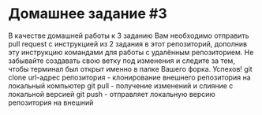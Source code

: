 # Домашнее задание #3

В качестве домашней работы к 3 заданию Вам необходимо отправить pull request с инструкцией из 2 задания в этот репозиторий, дополнив эту инструкцию командами для работы с удалённым репозиторием. Не забывайте создавать свою ветку под изменения и следите за тем, чтобы терминал был открыт именно в папке Вашего форка. Успехов!
git clone url-адрес репозитория - клонирование внешнего репозитория на локальный компьютер
git pull - получение изменений и слияние с локальной версией
git push - отправляет локальную версию репозитория на внешний
